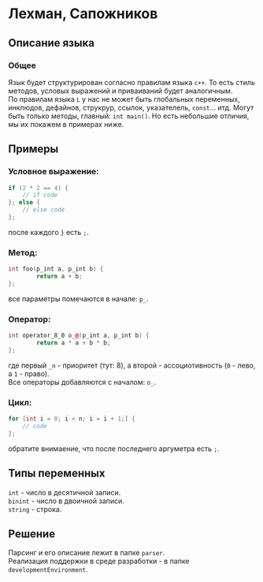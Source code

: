 # Лехман, Сапожников


## Описание языка

### Общее
Язык будет структурирован согласно правилам языка `c++`. То есть стиль методов, условых выражений и приваиваний будет аналогичным.  
По правилам языка `L` у нас не может быть глобальных переменных, инклюдов, дефайнов, струкрур, ссылок, указателель, `const`... итд. Могут быть только методы, главный: `int main()`. Но есть небольшие отличия, мы их покажем в примерах ниже. 

## Примеры

### Условное выражение:  
```c++
if (2 * 2 == 4) {
	// if code
}; else {
	// else code
};
```
после каждого `}` есть `;`.  
### Метод:  
```c++
int foo(p_int a, p_int b) {
        return a + b;
};
```
все параметры помечаются в начале: `p_`.  
### Оператор:  
```c++
int operator_8_0 o_@(p_int a, p_int b) {
        return a * a + b * b;
};
```
где первый `_n` - приоритет (тут: 8), а второй - ассоциотивность (`0` - лево, а `1` - право).  
Все операторы добавляются с началом: `o_`.  
### Цикл:  
```c++
for [int i = 0; i < n; i = i + 1;] {
	// code
};
```
обратите внимаение, что после последнего аргуметра есть `;`.  
## Типы переменных

`int` - число в десятичной записи.  
`binint` - число в двоичной записи.  
`string` - строка.


## Решение

Парсинг и его описание лежит в папке `parser`.  
Реализация поддержки в среде разработки - в папке `developmentEnvironment`.

